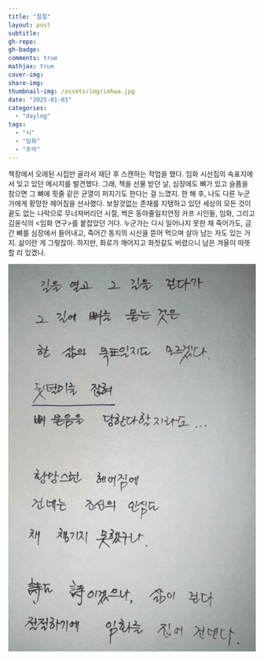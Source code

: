 ```yaml
---
title: "절절"
layout: post
subtitle:
gh-repo:
gh-badge:
comments: true
mathjax: true
cover-img:
share-img: 
thumbnail-img: /assets/img/imhwa.jpg
date: "2025-01-03"
categories: 
  - "daylog"
tags: 
  - "시"
  - "임화"
  - "추억"
---
```


책장에서 오래된 시집만 골라서 재단 후 스캔하는 작업을 했다. 임화 시선집의 속표지에서 잊고 있던 메시지를 발견했다. 그래, 책을 선물 받던 날, 심장에도 뼈가 있고 슬픔을 참으면 그 뼈에 핏줄 같은 균열이 퍼지기도 한다는 걸 느꼈지. 한 해 후, 나도 다른 누군가에게 황망한 헤어짐을 선사했다. 보잘것없는 존재를 지탱하고 있던 세상의 모든 것이 끝도 없는 나락으로 무너져버리던 시절, 썩은 동아줄일지언정 카프 시인들, 임화, 그리고 김윤식의 \<임화 연구\>를 붙잡았던 거다. 누군가는 다시 일어나지 못한 채 죽어가도, 금 간 뼈를 심장에서 들어내고, 죽어간 동지의 시신을 뜯어 먹으며 살아 남는 자도 있는 거지. 삶이란 게 그렇잖아. 하지만, 화로가 깨어지고 화젓갈도 버렸으니 남은 겨울이 따뜻할 리 있겠나.

![오래된 임화 시집 속표지에 적힌 메시지](/assets/img/IMG_6269-655x1024.jpg)
